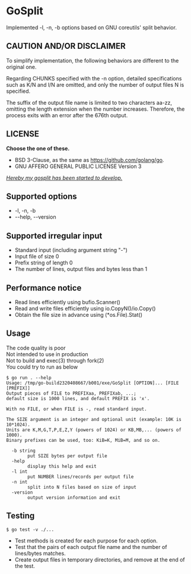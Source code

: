 # GoSplit

Implemented -l, -n, -b options based on GNU coreutils' split behavior.


## CAUTION AND/OR DISCLAIMER

To simplify implementation, the following behaviors are different to the original one.

Regarding CHUNKS specified with the -n option, detailed specifications such as K/N and l/N are omitted, and only the number of output files N is specified.

The suffix of the output file name is limited to two characters aa-zz, omitting the length extension when the number increases.
Therefore, the process exits with an error after the 676th output.


## LICENSE

**Choose the one of these.**

* BSD 3-Clause, as the same as https://github.com/golang/go.
* GNU AFFERO GENERAL PUBLIC LICENSE Version 3

<ins>_Hereby my gosplit has been started to develop._</ins>


## Supported options

* -l, -n, -b
* --help, --version


## Supported irregular input

* Standard input (including argument string "-")
* Input file of size 0
* Prefix string of length 0
* The number of lines, output files and bytes less than 1


## Performance notice

* Read lines efficiently using bufio.Scanner()
* Read and write files efficiently using io.CopyN()/io.Copy()
* Obtain the file size in advance using (*os.File).Stat()


## Usage

The code quality is poor \
Not intended to use in production \
Not to build and exec(3) through fork(2) \
You could try to run as below

```
$ go run . --help
Usage: /tmp/go-build2320408667/b001/exe/GoSplit [OPTION]... [FILE [PREFIX]]
Output pieces of FILE to PREFIXaa, PREFIXab, ...;
default size is 1000 lines, and default PREFIX is 'x'.

With no FILE, or when FILE is -, read standard input.

The SIZE argument is an integer and optional unit (example: 10K is 10*1024).
Units are K,M,G,T,P,E,Z,Y (powers of 1024) or KB,MB,... (powers of 1000).
Binary prefixes can be used, too: KiB=K, MiB=M, and so on.

  -b string
    	put SIZE bytes per output file
  -help
    	display this help and exit
  -l int
    	put NUMBER lines/records per output file
  -n int
    	split into N files based on size of input
  -version
    	output version information and exit
```


## Testing

```
$ go test -v ./...
```

* Test methods is created for each purpose for each option.
* Test that the pairs of each output file name and the number of lines/bytes matches.
* Create output files in temporary directories, and remove at the end of the test.
